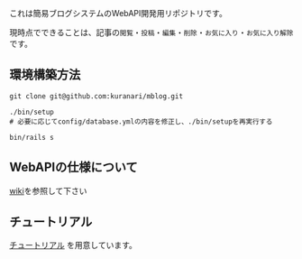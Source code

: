 これは簡易ブログシステムのWebAPI開発用リポジトリです。

現時点でできることは、記事の`閲覧`・`投稿`・`編集`・`削除`・`お気に入り`・`お気に入り解除`です。

## 環境構築方法
```
git clone git@github.com:kuranari/mblog.git

./bin/setup
# 必要に応じてconfig/database.ymlの内容を修正し、./bin/setupを再実行する

bin/rails s
```

## WebAPIの仕様について

[wiki](https://github.com/kuranari/mblog/wiki)を参照して下さい

## チュートリアル
[チュートリアル](https://github.com/kuranari/mblog/wiki/チュートリアル) を用意しています。
